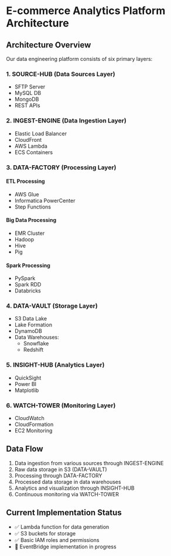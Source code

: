 # E-commerce Analytics Platform Architecture

## Architecture Overview
Our data engineering platform consists of six primary layers:

### 1. SOURCE-HUB (Data Sources Layer)
- SFTP Server
- MySQL DB
- MongoDB
- REST APIs

### 2. INGEST-ENGINE (Data Ingestion Layer)
- Elastic Load Balancer
- CloudFront
- AWS Lambda
- ECS Containers

### 3. DATA-FACTORY (Processing Layer)
#### ETL Processing
- AWS Glue
- Informatica PowerCenter
- Step Functions

#### Big Data Processing
- EMR Cluster
- Hadoop
- Hive
- Pig

#### Spark Processing
- PySpark
- Spark RDD
- Databricks

### 4. DATA-VAULT (Storage Layer)
- S3 Data Lake
- Lake Formation
- DynamoDB
- Data Warehouses:
  - Snowflake
  - Redshift

### 5. INSIGHT-HUB (Analytics Layer)
- QuickSight
- Power BI
- Matplotlib

### 6. WATCH-TOWER (Monitoring Layer)
- CloudWatch
- CloudFormation
- EC2 Monitoring

## Data Flow
1. Data ingestion from various sources through INGEST-ENGINE
2. Raw data storage in S3 (DATA-VAULT)
3. Processing through DATA-FACTORY
4. Processed data storage in data warehouses
5. Analytics and visualization through INSIGHT-HUB
6. Continuous monitoring via WATCH-TOWER

## Current Implementation Status
- ✅ Lambda function for data generation
- ✅ S3 buckets for storage
- ✅ Basic IAM roles and permissions
- 🔄 EventBridge implementation in progress